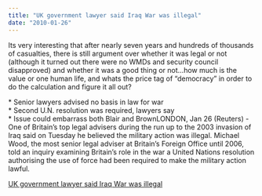 ```yaml
---
title: "UK government lawyer said Iraq War was illegal"
date: "2010-01-26"
---
```


Its very interesting that after nearly seven years and hundreds of thousands of casualties, there is still argument over whether it was legal or not (although it turned out there were no WMDs and security council disapproved) and whether it was a good thing or not…how much is the value or one human life, and whats the price tag of “democracy” in order to do the calculation and figure it all out?

  
\* Senior lawyers advised no basis in law for war  
\* Second U.N. resolution was required, lawyers say  
\* Issue could embarrass both Blair and BrownLONDON, Jan 26 (Reuters) - One of Britain’s top legal advisers during the run up to the 2003 invasion of Iraq said on Tuesday he believed the military action was illegal. Michael Wood, the most senior legal adviser at Britain’s Foreign Office until 2006, told an inquiry examining Britain’s role in the war a United Nations resolution authorising the use of force had been required to make the military action lawful.  

  
[UK government lawyer said Iraq War was illegal](http://www.reuters.com/article/idUSLDE60P1I9)
